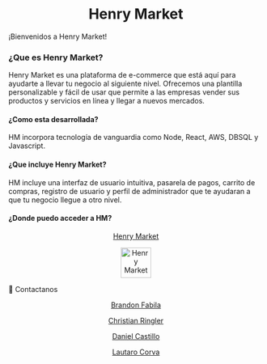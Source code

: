 <h1 align="center">Henry Market</h1>


¡Bienvenidos a Henry Market! 

<h3>¿Que es Henry Market?</h3>
Henry Market es una plataforma de e-commerce que está aquí para ayudarte a llevar tu negocio al siguiente nivel. Ofrecemos una plantilla personalizable y fácil de usar que permite a las empresas vender sus productos y servicios en línea y llegar a nuevos mercados.
<p>
<h4>¿Como esta desarrollada?</h4>
HM incorpora tecnología de vanguardia como Node, React, AWS, DBSQL y Javascript.
<p>
<h4>¿Que incluye Henry Market?</h4>
HM incluye una interfaz de usuario intuitiva, pasarela de pagos, carrito de compras, registro de usuario y perfil de administrador que te ayudaran a que tu negocio llegue a otro nivel. 

<p>
<h4>¿Donde puedo acceder a HM?</h4>
<p align="center">
<a href="https://henrymarket.netlify.app/" target="blank">Henry Market</a>
<p align="center">
<a href="https://henrymarket.netlify.app/" target="blank"><img align="center" src="https://henrymarket.netlify.app/logotipo-negro.png" alt="Henry Market" height="60" width="60" /></a>



💬 Contactanos 
<p align="center">
<a href="https://www.linkedin.com/in/BrandonFabila/" target="blank">Brandon Fabila</a>
<p align="center">
<a href="https://www.linkedin.com/in/christian-ringler-139581235/" target="blank">Christian Ringler</a>
<p align="center">
<a href="https://www.linkedin.com/in/DanielCastillo97/" target="blank">Daniel Castillo</a>
<p align="center">
<a href="https://www.linkedin.com/in/lautacorva/" target="blank">Lautaro Corva</a>

